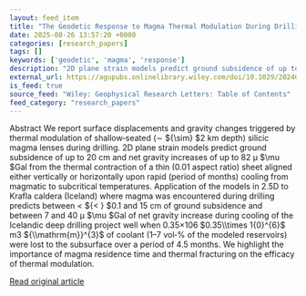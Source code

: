 ```yaml
---
layout: feed_item
title: "The Geodetic Response to Magma Thermal Modulation During Drilling"
date: 2025-08-26 13:57:20 +0000
categories: [research_papers]
tags: []
keywords: ['geodetic', 'magma', 'response']
description: "2D plane strain models predict ground subsidence of up to 20 cm and net gravity increases of up to 82 μ $  mu $Gal from the thermal contraction of a thin (0"
external_url: https://agupubs.onlinelibrary.wiley.com/doi/10.1029/2024GL114091?af=R
is_feed: true
source_feed: "Wiley: Geophysical Research Letters: Table of Contents"
feed_category: "research_papers"
---
```


Abstract We report surface displacements and gravity changes triggered by thermal modulation of shallow‐seated (∼ ${\\sim} $2 km depth) silicic magma lenses during drilling. 2D plane strain models predict ground subsidence of up to 20 cm and net gravity increases of up to 82 μ $\\mu $Gal from the thermal contraction of a thin (0.01 aspect ratio) sheet aligned either vertically or horizontally upon rapid (period of months) cooling from magmatic to subcritical temperatures. Application of the models in 2.5D to Krafla caldera (Iceland) where magma was encountered during drilling predicts between < ${< } $0.1 and 15 cm of ground subsidence and between 7 and 40 μ $\\mu $Gal of net gravity increase during cooling of the Icelandic deep drilling project well when 0.35×106 $0.35\\times 1{0}^{6}$ m3 ${\\mathrm{m}}^{3}$ of coolant (1–7 vol‐% of the modeled reservoirs) were lost to the subsurface over a period of 4.5 months. We highlight the importance of magma residence time and thermal fracturing on the efficacy of thermal modulation.

[Read original article](https://agupubs.onlinelibrary.wiley.com/doi/10.1029/2024GL114091?af=R)
